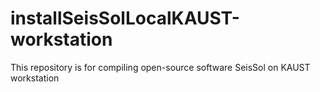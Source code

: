 # installSeisSolLocalKAUST-workstation
This repository is for compiling open-source software SeisSol on KAUST workstation
